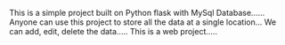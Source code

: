 This is a simple project built on Python flask with MySql Database......
Anyone can use this project to store all the data at a single location...
We can add, edit, delete the data.....
This is a web project.....